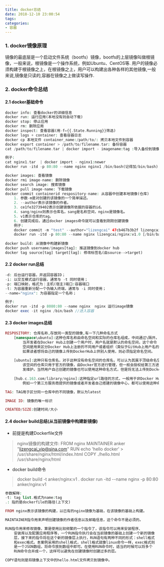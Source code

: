 ```yaml
---
title: docker总结
date: 2018-12-10 23:00:54
tags:
categories:
- 容器
---
```

### 1. docker镜像原理
镜像的最底层是一个启动文件系统（bootfs）镜像，bootfs的上层镜像叫做根镜像，一般来说，根镜像是一个操作系统，例如Ubuntu、CentOS等.
用户的镜像必须构建于根镜像之上，在根镜像之上，用户可以构建出各种各样的其他镜像,一般来说,镜像是只读的,容器在镜像之上做读写操作.

### 2. docker命令总结
#### 2.1 docker基础命令
```php
docker info: 查看docker的详细信息
docker run: 运行应用(本地没有则自动下载)
docker stop: 停止应用
docker rm: 删除应用
docker inspect: 查看容器(用-f={{.State.Running}}筛选)
docker logs + container: 查看容器日志
docker cp 本地文件 container_name:/path/to/: 拷贝本地文件到容器
docker export container > /path/to/filename.tar: 备份容器
cat /path/to/filename.tar | docker import - imagename:tag :导入备份到镜像(docker run即可运行)

例子:
cat nginx1.tar  | docker import - nginx1:newer
docker run -itd -p 80:80 --name nginx nginx1 /bin/bash(记得加/bin/bash) 

docker images: 查看镜像
docker rmi image-name: 删除镜像
docker search image: 搜索镜像
docker pull image-name: 下载镜像
docker commit containerid respository-name: 从容器中创建本地镜像(仓库)
    1. 参数-m是对创建的该镜像的一个简单描述。
    2. --author表示该镜像的作者。
    3. ce1fe32739402表示创建镜像所依据的容器的id。
    4. sang/nginx则表示仓库名，sang是名称空间，nginx是镜像名。
    5. v1表示仓库的tag。
    6. 创建完成后，通过docker images命令就可以查看到刚刚创建镜像
    例子: 
    docker commit -m "test" --author="lizengcai" 47cb467b3b2f lizengcai/nginx:v1.0
    docker run -itd -p 80:80 --name nginx lizengcai/nginx:v1.0 [/bin/bash]
    
docker build: 从镜像中构建新镜像
docker push username/images[tag]: 推送镜像到docker hub
docker tag source[tag] target[tag]: 修改标签名(由source-->target)
```

#### 2.2 docker run总结
```php
-d: 后台运行容器，并返回容器ID；
-i: 以交互模式运行容器，通常与 -t 同时使用；
-p: 端口映射，格式为：主机(宿主)端口:容器端口
-t: 为容器重新分配一个伪输入终端，通常与 -i 同时使用；
--name="nginx": 为容器指定一个名称；

例子:
docker run -itd -p 8080:80 --name nginx  nginx 运行image镜像
docker exec -it nginx /bin/bash //进入容器
```
#### 2.3 docker images总结
```php
RESPOSITORY: 仓库名称,存放同一类型的镜像,有一下几种命名方式
    [namespace\ubuntu]:这种仓库名称由命名空间和实际的仓库名组成，中间通过\隔开。
        当开发者在Docker Hub上创建一个用户时，用户名就是默认的命名空间，这个命令
        空间是用来区分Docker Hub上注册的不同用户或者组织（类似于GitHub上用户名的作用），
        如果读者想将自己的镜像上传到DockerHub上供别人使用，则必须指定命名空间。
        
    [ubuntu]:这种只有仓库名，对于这种没有命名空间的仓库名，可以认为其属于顶级命名空间，
        该空间的仓库只用于官方的镜像，由Docker官方进行管理，但一般会授权给第三方进行开
        发维护。当然用户自己创建的镜像也可以使用这种命名方式，但是将无法上传到Docker Hub上共享
        
    [hub.c.163.com/library/nginx]:这种指定url路径的方式，一般用于非Docker Hub上的镜像命名，
        例如一个第三方服务商提供的镜像或者开发者自己搭建的镜像中心，都可以使用这种命名方式命名。

TAG: TAG用于区分同一仓库中的不同镜像，默认为latest

IMAGE ID: 镜像的唯一标识

CREATED/SIZE:创建时间/大小
```

#### 2.4 docker build总结(从当前镜像中构建新镜像)
- 前提是构建Dockerfile文件
> nginx镜像的构建文件:
> FROM nginx
> MAINTAINER anker "lizengcai_vip@sina.com"
> RUN echo 'hello docker' > /usr/share/nginx/html/index.html
> COPY ./hello.html /usr/share/nginx/html

- docker build命令
> docker build -t anker/nginx:v1 .
> docker run -itd --name nginx -p 80:80 anker/nginx:v1

```php
参数解释:
-t: tag list.格式为name:tag
.: 指的是dockerfile的路径(上下文)

FROM nginx表示该镜像的构建，以已有的nginx镜像为基础，在该镜像的基础上构建。

MAINTAINER指令用来声明创建镜像的作者信息以及邮箱信息，这个命令不是必须的。

RUN指令用来修改镜像，算是使用比较频繁的一个指令了，该指令可以用来安装程序、
    安装库以及配置应用程序等，一个RUN指令执行会在当前镜像的基础上创建一个新的镜像
    层，接下来的指令将在这个新的镜像层上执行，RUN语句有两种不同的形式：shell格式
    和exec格式。本案例采用的shell格式，shell格式就像linux命令一样，exec格式则
    是一个JSON数组，将命令放到数组中即可。在使用RUN命令时，适当的时候可以将多个
    RUN命令合并成一个，这样可以避免在创建镜像时创建过多的层。

COPY语句则是将镜像上下文中的hello.html文件拷贝到镜像中。
```